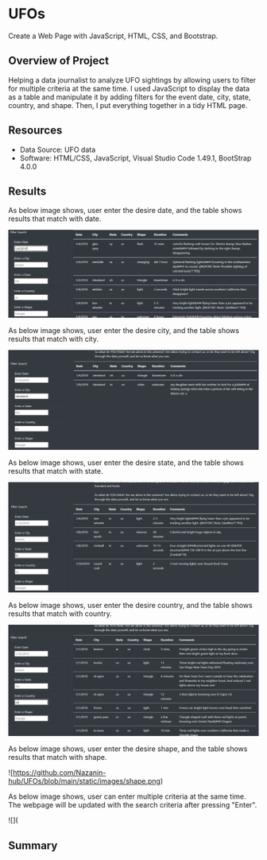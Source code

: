 # UFOs
Create a Web Page with JavaScript, HTML, CSS, and Bootstrap.

## Overview of Project

Helping a data journalist to analyze UFO sightings by allowing users to filter for multiple criteria at the same time. I used JavaScript to display the data as a table and manipulate it by adding filters for the event date, city, state, country, and shape. Then, I put everything together in a tidy HTML page.

## Resources

 - Data Source: UFO data
 - Software: HTML/CSS, JavaScript, Visual Studio Code 1.49.1, BootStrap 4.0.0

## Results

As below image shows, user enter the desire date, and the table shows results that match with date.

![](https://github.com/Nazanin-hub/UFOs/blob/main/static/images/date.png)

As below image shows, user enter the desire city, and the table shows results that match with city.

![](https://github.com/Nazanin-hub/UFOs/blob/main/static/images/city.png)

As below image shows, user enter the desire state, and the table shows results that match with state.

![](https://github.com/Nazanin-hub/UFOs/blob/main/static/images/state.png)

As below image shows, user enter the desire country, and the table shows results that match with country.

![](https://github.com/Nazanin-hub/UFOs/blob/main/static/images/country.png)

As below image shows, user enter the desire shape, and the table shows results that match with shape.

![https://github.com/Nazanin-hub/UFOs/blob/main/static/images/shape.png)

As below image shows, user can enter multiple criteria at the same time. The webpage will be updated with the search criteria after pressing "Enter".

![](




## Summary
